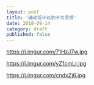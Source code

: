 ```yaml
---
layout: post
title: '魂动设计以豹子为灵感'
date: 2018-09-14
category: draft
published: false
---
```


https://i.imgur.com/71HzJ7w.jpg

https://i.imgur.com/yZ1cmLr.jpg

https://i.imgur.com/cndxZj6.jpg
